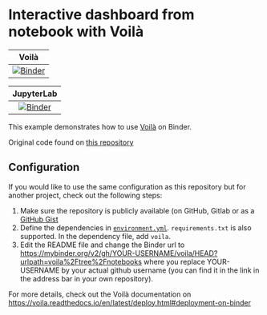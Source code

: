 # Interactive dashboard from notebook with Voilà


| Voilà |
| :---------------------: |
| [![Binder](https://mybinder.org/badge_logo.svg)](https://mybinder.org/v2/gh/NinaGerrekens/voila/HEAD?urlpath=voila%2Ftree%2Fnotebooks) |

| JupyterLab |
| :---------------------: |
| [![Binder](https://mybinder.org/badge_logo.svg)](https://mybinder.org/v2/gh/NinaGerrekens/voila/HEAD?urlpath=lab%2Ftree%2Fnotebooks) |


This example demonstrates how to use [Voilà](https://github.com/voila-dashboards/voila) on Binder.

Original code found on [this repository](https://github.com/binder-examples/voila)

## Configuration

If you would like to use the same configuration as this repository but for another project, check out the following steps:

1. Make sure the repository is publicly available (on GitHub, Gitlab or as a [GitHub Gist](https://gist.github.com)
2. Define the dependencies in [`environment.yml`](./environment.yml). `requirements.txt` is also supported. In the dependency file, add `voila`.
3. Edit the README file and change the Binder url to https://mybinder.org/v2/gh/YOUR-USERNAME/voila/HEAD?urlpath=voila%2Ftree%2Fnotebooks where you replace YOUR-USERNAME by your actual github username (you can find it in the link in the address bar in your own repository).

For more details, check out the Voilà documentation on https://voila.readthedocs.io/en/latest/deploy.html#deployment-on-binder

